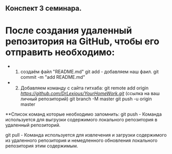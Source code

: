 ## Конспект 3 семинара.
# После создания удаленный репозитория на GitHub, чтобы его отправить необходимо:
* 1. создаём файл "README.md"
     git add - добавляем наш фаил.
     git commit -m "add README.md" 
* 2. Добавляем команду с сайта гитхаба:
git remote add origin *https://github.com/DrLexious/YourHomeWork.git* (ссылка на ваш личный репозиторий)
git branch -M master
git push -u origin master

**Список команд которые необходимо запомнить:
git push - Команда используется для выгрузки содержимого локального репозитория в удаленный репозиторий.

git pull - Команда используется для извлечения и загрузки содержимого из удаленного репозитория и немедленного обновления локального репозитория этим содержимым.